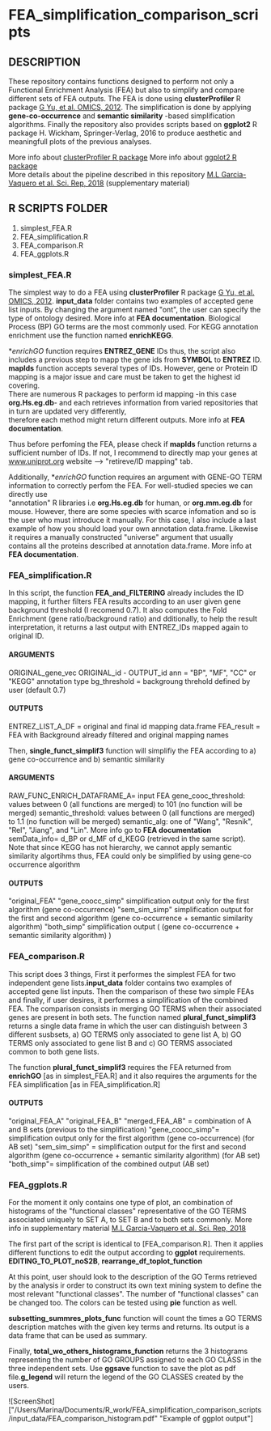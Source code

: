 # FEA_simplification_comparison_scripts


## DESCRIPTION

These repository contains functions designed to perform not only a Functional Enrichment Analysis (FEA) but also to simplify and compare different sets of FEA outputs.
The FEA is done using **clusterProfiler** R package [G Yu, et al. OMICS, 2012](https://www.ncbi.nlm.nih.gov/pmc/articles/PMC3339379/?report=classic). The simplification is done by applying **gene-co-occurrence** and **semantic similarity** -based simplification algorithms. Finally the repository also provides scripts based on **ggplot2** R package H. Wickham, Springer-Verlag, 2016 to produce aesthetic and meaningfull plots of the previous analyses.  

More info about [clusterProfiler R package](http://bioconductor.org/packages/release/bioc/vignettes/clusterProfiler/inst/doc/clusterProfiler.html)
More info about [ggplot2  R package](https://ggplot2.tidyverse.org/index.html)   
More details about the pipeline described in this repository [M.L Garcia-Vaquero et al. Sci. Rep, 2018](https://rdcu.be/bb8Sw) (supplementary material)

## R SCRIPTS FOLDER

1. simplest_FEA.R
2. FEA_simplification.R
3. FEA_comparison.R
4. FEA_ggplots.R

### simplest_FEA.R

The simplest way to do a FEA using **clusterProfiler** R package [G Yu, et al. OMICS, 2012](https://www.ncbi.nlm.nih.gov/pmc/articles/PMC3339379/?report=classic).  **input_data** folder contains two examples of accepted gene list inputs. By changing the argument named "ont", the user can specify the type of ontology desired. More info at **FEA documentation**. Biological Process (BP) GO terms are the most commonly used. For KEGG annotation enrichment use the function named **enrichKEGG**.
 
**enrichGO* function requires **ENTREZ_GENE** IDs thus, the script also includes a previous step to mapp the gene ids from **SYMBOL** to **ENTREZ** ID.
**mapIds** function accepts several types of IDs. However, gene or Protein ID mapping is a major issue and care must be taken to get the highest id covering.  
There are numerous R packages to perform id mapping -in this case **org.Hs.eg.db**- and each retrieves information from varied repositories that in turn are updated very differently,   
therefore each method might return different outputs. More info at **FEA documentation**.

Thus before perfoming the FEA, please check if **mapIds** function returns a sufficient number of IDs. If not, I recommend to directly map your genes at www.uniprot.org website --> "retireve/ID mapping" tab.

Additionally, **enrichGO* function requires an argument with GENE-GO TERM information to correctly perfom the FEA. For well-studied species we can directly use   
"annotation" R libraries i.e **org.Hs.eg.db** for human, or **org.mm.eg.db** for mouse. However, there are some species with scarce infomation and so is the user who must introduce it manually. For this case, I also include a last example of how you should load your own annotation data.frame. Likewise it requires a manually constructed "universe" argument that usually contains all the proteins described at annotation data.frame. More info at **FEA documentation**.


### FEA_simplification.R

In this script, the function **FEA_and_FILTERING** already includes the ID mapping, it further filters FEA results according to an user given gene background threshold (I recomend 0.7). It also computes the Fold Enrichment (gene ratio/background ratio) and dditionally, to help the result interpretation, it returns a last output with ENTREZ_IDs mapped again to original ID.  


#### **ARGUMENTS**  
ORIGINAL_gene_vec
ORIGINAL_id - OUTPUT_id
ann = "BP", "MF", "CC" or "KEGG" annotation type
bg_threshold =  backgroung threhold defined by user (default 0.7)

#### **OUTPUTS**
ENTREZ_LIST_A_DF = original and final id mapping data.frame
FEA_result = FEA with Background already filtered and original mapping names


Then, **single_funct_simplif3** function will simplifiy the FEA according to a) gene co-occurrence and b) semantic similarity


#### **ARGUMENTS**  

RAW_FUNC_ENRICH_DATAFRAME_A= input FEA 
gene_cooc_threshold: values between 0 (all functions are merged) to 101 (no function will be merged)
semantic_threshold: values between 0 (all functions are merged) to 1.1 (no function will be merged)
semantic_alg: one of "Wang", "Resnik", "Rel", "Jiang", and "Lin". More info go to **FEA documentation**
semData_info= d_BP or d_MF of d_KEGG  (retrieved in the same script).  
Note that since KEGG has not hierarchy, we cannot apply semantic similarity algortihms thus, FEA could only be simplified by using gene-co occurrence algorithm


#### **OUTPUTS**
"original_FEA"
"gene_coocc_simp" simplification output only for the first algorithm (gene co-occurrence) 
"sem_sim_simp" simplification output for the first and second algorithm (gene co-occurrence + semantic similarity algorithm) 
"both_simp" simplification output ( (gene co-occurrence + semantic similarity algorithm) )



### FEA_comparison.R

This script does 3 things, First it performes the simplest FEA for two independent gene lists.**input_data** folder contains two examples of accepted gene list inputs. Then the comparison of these two simple FEAs and finally, if user desires, it performes a simplification of the combined FEA. 
The comparison consists in merging GO TERMS when their associated genes are present in both sets. The function named **plural_funct_simplif3** returns a single data frame in which the user can distinguish between 3 different susbsets, a) GO TERMS only associated to gene list A, b)  GO TERMS only associated to gene list B and c) GO TERMS associated common to both gene lists. 

The function **plural_funct_simplif3** requires the FEA returned from **enrichGO** [as in simplest_FEA.R] and it also requires the arguments for the FEA simplification [as in FEA_simplification.R]

#### **OUTPUTS**

"original_FEA_A"
"original_FEA_B"
"merged_FEA_AB" = combination of A and B sets (previous to the simplification)
"gene_coocc_simp"= simplification output only for the first algorithm (gene co-occurrence) (for AB set)
"sem_sim_simp" = simplification output for the first and second algorithm (gene co-occurrence + semantic similarity algorithm) (for AB set)
"both_simp"=  simplification of the combined output (AB set)



### FEA_ggplots.R

For the moment it only contains one type of plot, an combination of histograms of the "functional classes" representative of the GO TERMS associated uniquely to SET A, to SET B and to both sets commonly. More info in supplementary material [M.L Garcia-Vaquero et al. Sci. Rep, 2018](https://rdcu.be/bb8Sw)

The first part of the script is identical to [FEA_comparison.R]. Then it applies different functions to edit the output according to **ggplot** requirements.
**EDITING_TO_PLOT_noS2B**, **rearrange_df_toplot_function**

At this point, user should look to the description of the GO Terms retrieved by the analysis ir order to construct its own text mining system to define the most relevant "functional classes". The number of "functional classes" can be changed too. The colors can be tested using **pie** function as well.

**subsetting_summres_plots_func** function will count the times a GO TERMS description matches with the given key terms and returns. Its output is a data frame that can be used as summary.

Finally, **total_wo_others_histograms_function** returns the 3 histograms representing the number of GO GROUPS assigned to each GO CLASS in the three independent sets. Use **ggsave** function to save the plot as pdf file.**g_legend** will return the legend of the GO CLASSES created by the users. 



![ScreenShot]["/Users/Marina/Documents/R_work/FEA_simplification_comparison_scripts/input_data/FEA_comparison_histogram.pdf" "Example of ggplot output"]


